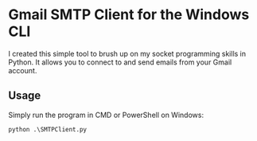 # Gmail SMTP Client for the Windows CLI
I created this simple tool to brush up on my socket programming skills in Python. 
It allows you to connect to and send emails from your Gmail account.

## Usage
Simply run the program in CMD or PowerShell on Windows:
```
python .\SMTPClient.py
```

